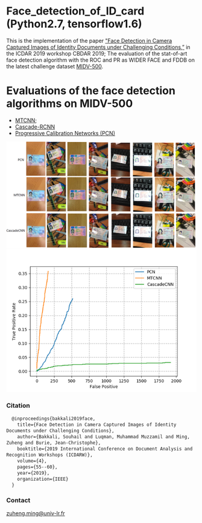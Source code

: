 # Face_detection_of_ID_card (Python2.7, tensorflow1.6)
This is the implementation of the paper ["Face Detection in Camera Captured Images of Identity Documents under Challenging Conditions,”](https://arxiv.org/pdf/1911.03567.pdf) in the ICDAR 2019 workshop CBDAR 2019; The evaluation of the stat-of-art face detection algorithm with the ROC and PR as WIDER FACE and FDDB on the latest challenge dataset [MIDV-500](https://arxiv.org/ftp/arxiv/papers/1807/1807.05786.pdf).
# Evaluations of the face detection algorithms on MIDV-500
- [MTCNN](https://kpzhang93.github.io/MTCNN_face_detection_alignment/paper/spl.pdf);
- [Cascade-RCNN](https://arxiv.org/pdf/1712.00726.pdf) 
- [Progressive Calibration Networks (PCN)](https://arxiv.org/pdf/1804.06039.pdf)

![Fig.1](./figs/Example_cropped.png)
![Fig.2](./figs/ROC.png)


### Citation
      @inproceedings{bakkali2019face,
        title={Face Detection in Camera Captured Images of Identity Documents under Challenging Conditions},
        author={Bakkali, Souhail and Luqman, Muhammad Muzzamil and Ming, Zuheng and Burie, Jean-Christophe},
        booktitle={2019 International Conference on Document Analysis and Recognition Workshops (ICDARW)},
        volume={4},
        pages={55--60},
        year={2019},
        organization={IEEE}
      }
      
### Contact
zuheng.ming@univ-lr.fr
